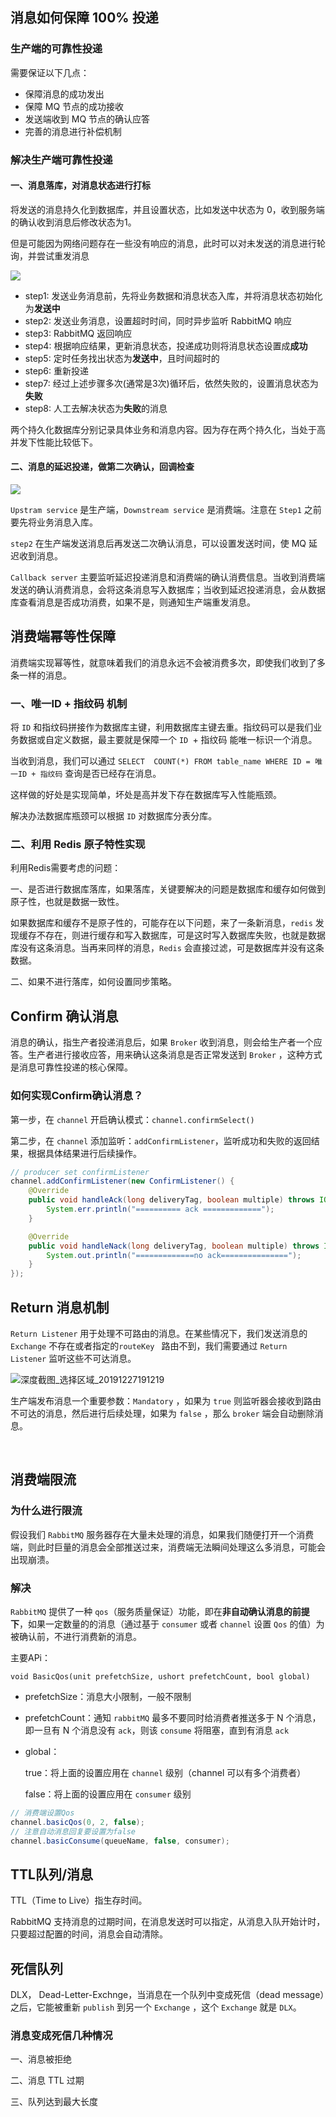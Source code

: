 ## 消息如何保障 100% 投递

### 生产端的可靠性投递

需要保证以下几点：

+ 保障消息的成功发出
+ 保障 MQ 节点的成功接收
+ 发送端收到 MQ 节点的确认应答
+ 完善的消息进行补偿机制

### 解决生产端可靠性投递



#### 一、消息落库，对消息状态进行打标

将发送的消息持久化到数据库，并且设置状态，比如发送中状态为 0，收到服务端的确认收到消息后修改状态为1。

但是可能因为网络问题存在一些没有响应的消息，此时可以对未发送的消息进行轮询，并尝试重发消息

![](img/深度截图_选择区域_20191227025824.png)

+ step1: 发送业务消息前，先将业务数据和消息状态入库，并将消息状态初始化为**发送中**
+ step2: 发送业务消息，设置超时时间，同时异步监听 RabbitMQ 响应
+ step3: RabbitMQ 返回响应
+ step4: 根据响应结果，更新消息状态，投递成功则将消息状态设置成**成功**
+ step5: 定时任务找出状态为**发送中**，且时间超时的
+ step6: 重新投递
+ step7: 经过上述步骤多次(通常是3次)循环后，依然失败的，设置消息状态为**失败**
+ step8: 人工去解决状态为**失败**的消息

两个持久化数据库分别记录具体业务和消息内容。因为存在两个持久化，当处于高并发下性能比较低下。



#### 二、消息的延迟投递，做第二次确认，回调检查

![](img/深度截图_选择区域_20191227031530.png)

`Upstram service` 是生产端，`Downstream service` 是消费端。注意在 `Step1` 之前要先将业务消息入库。

`step2` 在生产端发送消息后再发送二次确认消息，可以设置发送时间，使 MQ 延迟收到消息。

`Callback server` 主要监听延迟投递消息和消费端的确认消费信息。当收到消费端发送的确认消费消息，会将这条消息写入数据库；当收到延迟投递消息，会从数据库查看消息是否成功消费，如果不是，则通知生产端重发消息。



## 消费端幂等性保障

消费端实现幂等性，就意味着我们的消息永远不会被消费多次，即使我们收到了多条一样的消息。



### 一、唯一ID + 指纹码 机制

将 `ID` 和指纹码拼接作为数据库主键，利用数据库主键去重。指纹码可以是我们业务数据或自定义数据，最主要就是保障一个 `ID `+ 指纹码 能唯一标识一个消息。

当收到消息，我们可以通过 `SELECT  COUNT(*) FROM table_name WHERE ID = 唯一ID + 指纹码` 查询是否已经存在消息。

这样做的好处是实现简单，坏处是高并发下存在数据库写入性能瓶颈。

解决办法数据库瓶颈可以根据 `ID` 对数据库分表分库。



### 二、利用 Redis 原子特性实现

利用Redis需要考虑的问题：

一、是否进行数据库落库，如果落库，关键要解决的问题是数据库和缓存如何做到原子性，也就是数据一致性。

如果数据库和缓存不是原子性的，可能存在以下问题，来了一条新消息，`redis` 发现缓存不存在，则进行缓存和写入数据库，可是这时写入数据库失败，也就是数据库没有这条消息。当再来同样的消息，`Redis` 会直接过滤，可是数据库并没有这条数据。

二、如果不进行落库，如何设置同步策略。



## Confirm 确认消息

消息的确认，指生产者投递消息后，如果 `Broker` 收到消息，则会给生产者一个应答。生产者进行接收应答，用来确认这条消息是否正常发送到 `Broker` ，这种方式是消息可靠性投递的核心保障。

### 如何实现Confirm确认消息？

第一步，在 `channel` 开启确认模式：`channel.confirmSelect()`

第二步，在 `channel` 添加监听：`addConfirmListener`，监听成功和失败的返回结果，根据具体结果进行后续操作。

```java
// producer set confirmListener
channel.addConfirmListener(new ConfirmListener() {
    @Override
    public void handleAck(long deliveryTag, boolean multiple) throws IOException {
        System.err.println("========== ack =============");
    }

    @Override
    public void handleNack(long deliveryTag, boolean multiple) throws IOException {
        System.out.println("=============no ack===============");
    }
});
```





## Return 消息机制

`Return Listener` 用于处理不可路由的消息。在某些情况下，我们发送消息的 `Exchange` 不存在或者指定的`routeKey ` 路由不到，我们需要通过 `Return Listener` 监听这些不可达消息。

  ![深度截图_选择区域_20191227191219](/home/zpffly/Data/mydata/notebook/rabbitmq/img/深度截图_选择区域_20191227191219.png)

生产端发布消息一个重要参数：`Mandatory` ，如果为 `true` 则监听器会接收到路由不可达的消息，然后进行后续处理，如果为 `false` ，那么 `broker` 端会自动删除消息。

​         

## 消费端限流

### 为什么进行限流

假设我们 `RabbitMQ` 服务器存在大量未处理的消息，如果我们随便打开一个消费端，则此时巨量的消息会全部推送过来，消费端无法瞬间处理这么多消息，可能会出现崩溃。

### 解决

`RabbitMQ` 提供了一种 `qos`（服务质量保证）功能，即在**非自动确认消息的前提下**，如果一定数量的的消息（通过基于 `consumer` 或者 `channel` 设置 `Qos` 的值）为被确认前，不进行消费新的消息。

主要APi：

`void BasicQos(unit prefetchSize, ushort prefetchCount, bool global)`

+ prefetchSize：消息大小限制，一般不限制

+ prefetchCount：通知 `rabbitMQ` 最多不要同时给消费者推送多于 N 个消息，即一旦有 N 个消息没有 `ack`，则该 `consume` 将阻塞，直到有消息 `ack`

+ global：

  true：将上面的设置应用在 `channel` 级别（channel 可以有多个消费者）

  false：将上面的设置应用在 `consumer` 级别

```java
// 消费端设置Qos
channel.basicQos(0, 2, false);
// 注意自动消息回复要设置为false
channel.basicConsume(queueName, false, consumer);
```



## TTL队列/消息

TTL（Time to Live）指生存时间。

RabbitMQ 支持消息的过期时间，在消息发送时可以指定，从消息入队开始计时，只要超过配置的时间，消息会自动清除。



## 死信队列

DLX， Dead-Letter-Exchnge，当消息在一个队列中变成死信（dead message）之后，它能被重新 `publish` 到另一个 `Exchange` ，这个 `Exchange` 就是 `DLX`。

### 消息变成死信几种情况

一、消息被拒绝

二、消息 TTL 过期

三、队列达到最大长度

























